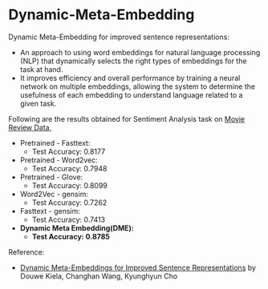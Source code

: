 # Dynamic-Meta-Embedding
Dynamic Meta-Embedding for improved sentence representations:
 * An approach to using word embeddings for natural language processing (NLP) that dynamically selects the right types of embeddings for the task at hand.
 * It improves efficiency and overall performance by training a neural network on multiple embeddings, allowing the system to determine the usefulness of each embedding to understand language related to a given task.

Following are the results obtained for Sentiment Analysis task on [Movie Review Data](https://www.cs.cornell.edu/people/pabo/movie-review-data/),

  * Pretrained - Fasttext:
    * Test Accuracy: 0.8177
  * Pretrained - Word2vec:
    * Test Accuracy: 0.7948
  * Pretrained - Glove:
    * Test Accuracy: 0.8099
  * Word2Vec - gensim:
    * Test Accuracy: 0.7262
  * Fasttext - gensim:
    * Test Accuracy: 0.7413
  * **Dynamic Meta Embedding(DME):**
    * **Test Accuracy: 0.8785**


Reference:
* [Dynamic Meta-Embeddings for Improved Sentence Representations](https://arxiv.org/abs/1804.07983) by Douwe Kiela, Changhan Wang, Kyunghyun Cho
